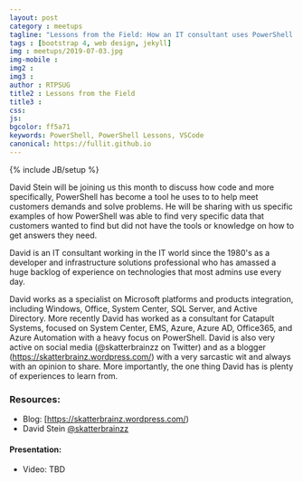 ```yaml
---
layout: post
category : meetups
tagline: "Lessons from the Field: How an IT consultant uses PowerShell to get the job done"
tags : [bootstrap 4, web design, jekyll]
img : meetups/2019-07-03.jpg
img-mobile : 
img2 : 
img3 : 
author : RTPSUG
title2 : Lessons from the Field
title3 : 
css: 
js: 
bgcolor: ff5a71
keywords: PowerShell, PowerShell Lessons, VSCode
canonical: https://fullit.github.io
---
```

{% include JB/setup %}

David Stein will be joining us this month to discuss how code and more specifically, PowerShell has become a tool he uses to to help meet customers demands and solve problems. He will be sharing with us specific examples of how PowerShell was able to find very specific data that customers wanted to find but did not have the tools or knowledge on how to get answers they need.

<!--more-->

David is an IT consultant working in the IT world since the 1980's as a developer and infrastructure solutions professional who has amassed a huge backlog of experience on technologies that most admins use every day.

David works as a specialist on Microsoft platforms and products integration, including Windows, Office, System Center, SQL Server, and Active Directory. More recently David has worked as a consultant for Catapult Systems, focused on System Center, EMS, Azure, Azure AD, Office365, and Azure Automation with a heavy focus on PowerShell. David is also very active on social media (@skatterbrainzz on Twitter) and as a blogger (https://skatterbrainz.wordpress.com/) with a very sarcastic wit and always with an opinion to share. More importantly, the one thing David has is plenty of experiences to learn from.

### Resources:
- Blog: [https://skatterbrainz.wordpress.com/)
- David Stein [@skatterbrainzz](https://twitter.com/skatterbrainzz)

#### Presentation:
- Video: TBD
